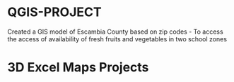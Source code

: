 # QGIS-PROJECT
Created a GIS model of Escambia County based on zip codes - To access the access of availability of fresh fruits and vegetables in two school zones
# 3D Excel Maps Projects
